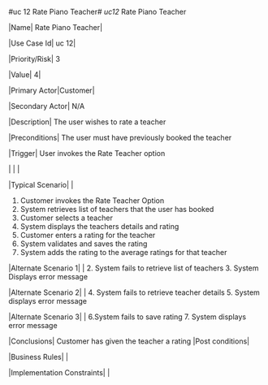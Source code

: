 #uc 12 Rate Piano Teacher# 
*uc12* Rate Piano Teacher 

|Name| Rate Piano Teacher|

|Use Case Id| uc 12|

|Priority/Risk| 3

|Value| 4|

|Primary Actor|Customer|

|Secondary Actor| N/A

|Description| The user wishes to rate a teacher 

|Preconditions| The user must have previously booked the teacher

|Trigger| User invokes the Rate Teacher option
 
 | | | 
 
 |Typical Scenario| | 
 1. Customer invokes the Rate Teacher Option
 2. System retrieves list of teachers that the user has booked
 3. Customer selects a teacher
 4. System displays the teachers details and rating 
 5. Customer enters a rating for the teacher
 6. System validates and saves the rating
 7. System adds the rating to the average ratings for that teacher
 
 |Alternate Scenario 1| |
 2. System fails to retrieve list of teachers
 3. System Displays error message
 
 |Alternate Scenario 2| |
 4. System fails to retrieve teacher details
 5. System displays error message
 
 |Alternate Scenario 3| |
 6.System fails to save rating
 7. System displays error message
 
 |Conclusions|
 Customer has given the teacher a rating
 |Post conditions|
 
 |Business Rules| |
 
 |Implementation Constraints| |
